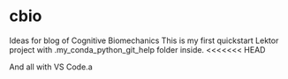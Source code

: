 # cbio
Ideas for blog of Cognitive Biomechanics
This is my first quickstart Lektor project with .my_conda_python_git_help folder inside.
<<<<<<< HEAD

And all with VS Code.a

